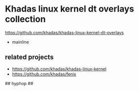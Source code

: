 # Khadas linux kernel dt overlays collection

https://github.com/khadas/khadas-linux-kernel-dt-overlays

+ mainline

## related projects

+ https://github.com/khadas/khadas-linux-kernel
+ https://github.com/khadas/fenix

\## hyphop ##
